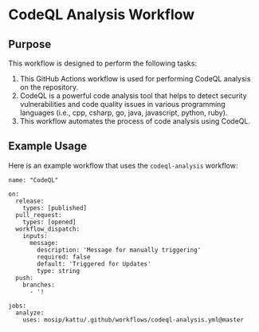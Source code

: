 # CodeQL Analysis Workflow

## Purpose
This workflow is designed to perform the following tasks:
1. This GitHub Actions workflow is used for performing CodeQL analysis on the repository.
2. CodeQL is a powerful code analysis tool that helps to detect security vulnerabilities and code quality issues in various programming languages (i.e., cpp, csharp, go, java, javascript, python, ruby).
3. This workflow automates the process of code analysis using CodeQL.

## Example Usage
Here is an example workflow that uses the `codeql-analysis` workflow:
```
name: "CodeQL"

on:
  release:
    types: [published]
  pull_request:
    types: [opened]
  workflow_dispatch:
    inputs:
      message:
        description: 'Message for manually triggering'
        required: false
        default: 'Triggered for Updates'
        type: string
  push:
    branches:
      - '!

jobs:
  analyze:
    uses: mosip/kattu/.github/workflows/codeql-analysis.yml@master
```
